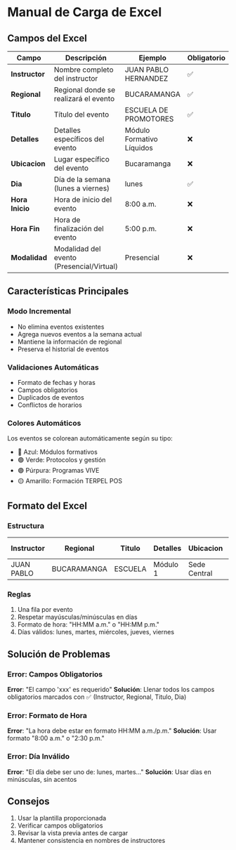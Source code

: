 # Manual de Carga de Excel

## Campos del Excel

| Campo | Descripción | Ejemplo | Obligatorio |
|-------|-------------|---------|-------------|
| **Instructor** | Nombre completo del instructor | JUAN PABLO HERNANDEZ | ✅ |
| **Regional** | Regional donde se realizará el evento | BUCARAMANGA | ✅ |
| **Titulo** | Título del evento | ESCUELA DE PROMOTORES | ✅ |
| **Detalles** | Detalles específicos del evento | Módulo Formativo Líquidos | ❌ |
| **Ubicacion** | Lugar específico del evento | Bucaramanga | ❌ |
| **Dia** | Día de la semana (lunes a viernes) | lunes | ✅ |
| **Hora Inicio** | Hora de inicio del evento | 8:00 a.m. | ❌ |
| **Hora Fin** | Hora de finalización del evento | 5:00 p.m. | ❌ |
| **Modalidad** | Modalidad del evento (Presencial/Virtual) | Presencial | ❌ |

## Características Principales

### Modo Incremental
- No elimina eventos existentes
- Agrega nuevos eventos a la semana actual
- Mantiene la información de regional
- Preserva el historial de eventos

### Validaciones Automáticas
- Formato de fechas y horas
- Campos obligatorios
- Duplicados de eventos
- Conflictos de horarios

### Colores Automáticos
Los eventos se colorean automáticamente según su tipo:
- 🔵 Azul: Módulos formativos
- 🟢 Verde: Protocolos y gestión
- 🟣 Púrpura: Programas VIVE
- 🟡 Amarillo: Formación TERPEL POS

## Formato del Excel

### Estructura
| Instructor | Regional | Titulo | Detalles | Ubicacion | Dia | Hora Inicio | Hora Fin |
|------------|----------|---------|----------|-----------|-----|-------------|-----------|
| JUAN PABLO | BUCARAMANGA | ESCUELA | Módulo 1 | Sede Central | lunes | 8:00 a.m. | 5:00 p.m. |

### Reglas
1. Una fila por evento
2. Respetar mayúsculas/minúsculas en días
3. Formato de hora: "HH:MM a.m." o "HH:MM p.m."
4. Días válidos: lunes, martes, miércoles, jueves, viernes

## Solución de Problemas

### Error: Campos Obligatorios
**Error**: "El campo 'xxx' es requerido"
**Solución**: Llenar todos los campos obligatorios marcados con ✅ (Instructor, Regional, Titulo, Dia)

### Error: Formato de Hora
**Error**: "La hora debe estar en formato HH:MM a.m./p.m."
**Solución**: Usar formato "8:00 a.m." o "2:30 p.m."

### Error: Día Inválido
**Error**: "El día debe ser uno de: lunes, martes..."
**Solución**: Usar días en minúsculas, sin acentos

## Consejos
1. Usar la plantilla proporcionada
2. Verificar campos obligatorios
3. Revisar la vista previa antes de cargar
4. Mantener consistencia en nombres de instructores 